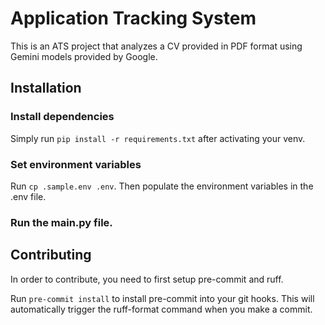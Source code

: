 # Application Tracking System

This is an ATS project that analyzes a CV provided in PDF format using Gemini models provided by Google.

## Installation

### Install dependencies

Simply run `pip install -r requirements.txt` after activating your venv.

### Set environment variables

Run `cp .sample.env .env`. Then populate the environment variables in the .env file.

### Run the main.py file.

## Contributing

In order to contribute, you need to first setup pre-commit and ruff.

Run `pre-commit install` to install pre-commit into your git hooks. This will automatically trigger the ruff-format command when you make a commit.
